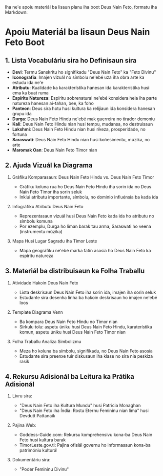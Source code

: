Iha ne'e apoiu materiál ba lisaun planu iha boot Deus Nain Feto, formatu iha Markdown:

# Apoiu Materiál ba lisaun Deus Nain Feto Boot

## 1. Lista Vocabuláriu sira ho Definisaun sira

- **Devi**: Termu Sanskritu ho signifikadu "Deus Nain Feto" ka "Feto Divinu"
- **Iconografia**: Imajen vizuál no símbolu ne'ebé uza iha obra arte ka estudu ida ne'e
- **Atributu**: Kualidade ka karakterístika hanesan ida karakterístika husi ema ka buat ruma
- **Espíritu Natureza**: Espíritu sobrenatural ne'ebé konsidera hela iha parte natureza hanesan ai-tahan, bee, ka foho
- **Panteon**: Deus sira hotu husi kultura ka relijiaun ida konsidera hanesan grupu ida
- **Durga**: Deus Nain Feto Hindu ne'ebé mak guerreira no tirador demoniu
- **Kali**: Deus Nain Feto Hindu nian husi tempu, mudansa, no destruisaun
- **Lakshmi**: Deus Nain Feto Hindu nian husi rikeza, prosperidade, no fortuna
- **Saraswati**: Deus Nain Feto Hindu nian husi koñesimentu, múzika, no arte
- **Maromak Oan**: Deus Nain Feto Timor nian

## 2. Ajuda Vizuál ka Diagrama

1. Gráfiku Komparasaun: Deus Nain Feto Hindu vs. Deus Nain Feto Timor
   - Gráfiku koluna rua ho Deus Nain Feto Hindu iha sorin ida no Deus Nain Feto Timor iha sorin seluk
   - Inklui atributu importante, símbolu, no dominio influénsia ba kada ida

2. Infográfiku Atributu Deus Nain Feto
   - Reprezentasaun vizuál husi Deus Nain Feto kada ida ho atributu no símbolu komuna
   - Por ezemplu, Durga ho liman barak tau arma, Saraswati ho veena (instrumentu múzika)

3. Mapa Husi Lugar Sagradu iha Timor Leste
   - Mapa geográfiku ne'ebé marka fatin asosia ho Deus Nain Feto ka espíritu natureza

## 3. Materiál ba distribuisaun ka Folha Traballu

1. Atividade Hakoin Deus Nain Feto
   - Lista deskrisaun Deus Nain Feto iha sorin ida, imajen iha sorin seluk
   - Estudante sira desenha linha ba hakoin deskrisaun ho imajen ne'ebé loos

2. Template Diagrama Venn
   - Ba kompara Deus Nain Feto Hindu no Timor nian
   - Sirkulu tolu: aspetu úniku husi Deus Nain Feto Hindu, karaterístika komun, aspetu úniku husi Deus Nain Feto Timor nian

3. Folha Traballu Analiza Simbolizmu
   - Meza ho koluna ba símbolu, signifikadu, no Deus Nain Feto asosia
   - Estudante sira preenxe tuir diskusaun iha klase no sira nia peskiza rasik

## 4. Rekursu Adisionál ba Leitura ka Prátika Adisionál

1. Livru sira:
   - "Deus Nain Feto iha Kultura Mundu" husi Patricia Monaghan
   - "Deus Nain Feto iha Índia: Rostu Eternu Femininu nian lima" husi Devdutt Pattanaik

2. Pajina Web:
   - Goddess-Guide.com: Rekursu komprehensivu kona-ba Deus Nain Feto husi kultura barak
   - TimorLeste.gov.tl: Pajina ofisiál governu ho informasaun kona-ba patrimóniu kulturál

3. Dokumentáriu sira:
   - "Poder Femininu Divinu"